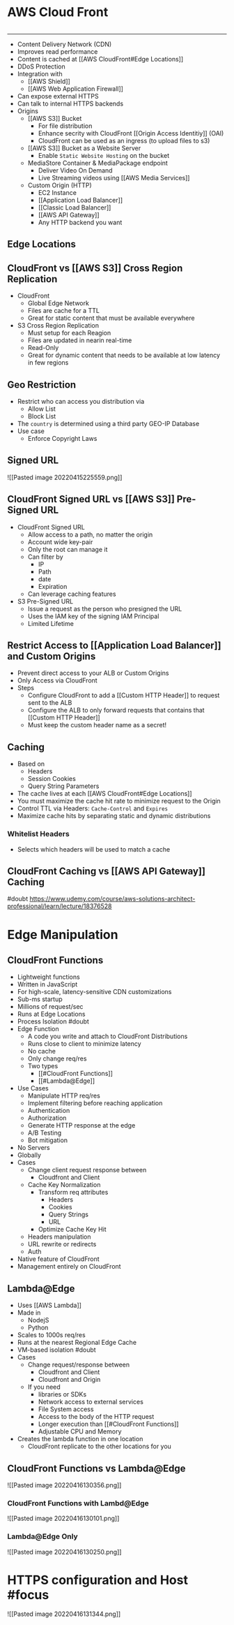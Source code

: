 # AWS Cloud Front
```toc
```
---
- Content Delivery Network (CDN)
- Improves read performance
- Content is cached at [[AWS CloudFront#Edge Locations]]
- DDoS Protection
- Integration with
	- [[AWS Shield]]
	- [[AWS Web Application Firewall]]
- Can expose external HTTPS
- Can talk to internal HTTPS backends
- Origins
	- [[AWS S3]] Bucket
		- For file distribution
		- Enhance secrity with CloudFront [[Origin Access Identitiy]] (OAI)
		- CloudFront can be used as an ingress (to upload files to s3)
	- [[AWS S3]] Bucket as a Website Server
		- Enable `Static Website Hosting` on the bucket
	- MediaStore Container & MediaPackage endpoint
		- Deliver Video On Demand
		- Live Streaming videos using [[AWS Media Services]]
	- Custom Origin (HTTP)
		- EC2 Instance
		- [[Application Load Balancer]]
		- [[Classic Load Balancer]]
		- [[AWS API Gateway]]
		- Any HTTP backend you want 

## Edge Locations

## CloudFront vs [[AWS S3]] Cross Region Replication
- CloudFront
	- Global Edge Network
	- Files are cache for a TTL
	- Great for static content that must be available everywhere
- S3 Cross Region Replication
	- Must setup for each Reagion
	- Files are updated in nearin real-time
	- Read-Only
	- Great for dynamic content that needs to be available at low latency in few regions

## Geo Restriction
- Restrict who can access you distribution via
	- Allow List
	- Block List
- The `country` is determined using a third party GEO-IP Database
- Use case
	- Enforce Copyright Laws

## Signed URL
![[Pasted image 20220415225559.png]]

## CloudFront Signed URL vs [[AWS S3]] Pre-Signed URL
- CloudFront Signed URL
	- Allow access to a path, no matter the origin
	- Account wide key-pair
	- Only the root can manage it
	- Can filter by
		- IP
		- Path
		- date
		- Expiration
	- Can leverage caching features
- S3 Pre-Signed URL
	- Issue a request as the person who presigned the URL
	- Uses the IAM key of the signing IAM Principal
	- Limited Lifetime

## Restrict Access to [[Application Load Balancer]] and Custom Origins
- Prevent direct access to your ALB or Custom Origins
- Only Access via CloudFront
- Steps
	- Configure CloudFront to add a [[Custom HTTP Header]] to request sent to the ALB
	- Configure the ALB to only forward requests that contains that [[Custom HTTP Header]]
	- Must keep the custom header name as a secret!

## Caching
- Based on
	- Headers
	- Session Cookies
	- Query String Parameters
- The cache lives at each [[AWS CloudFront#Edge Locations]]
- You must maximize the cache hit rate to minimize request to the Origin
- Control TTL via Headers: `Cache-Control` and `Expires`
- Maximize cache hits by separating static and dynamic distributions

### Whitelist Headers
- Selects which headers will be used to match a cache

## CloudFront Caching vs [[AWS API Gateway]] Caching 
#doubt 
https://www.udemy.com/course/aws-solutions-architect-professional/learn/lecture/18376528

# Edge Manipulation
## CloudFront Functions
- Lightweight functions
- Written in JavaScript
- For high-scale, latency-sensitive CDN customizations
- Sub-ms startup
- Millions of request/sec
- Runs at Edge Locations
- Process Isolation #doubt 
- Edge Function
	- A code you write and attach to CloudFront Distributions
	- Runs close to client to minimize latency
	- No cache
	- Only change req/res
	- Two types
		- [[#CloudFront Functions]]
		- [[#Lambda@Edge]]
- Use Cases
	- Manipulate HTTP req/res
	- Implement filtering before reaching application
	- Authentication
	- Authorization
	- Generate HTTP response at the edge
	- A/B Testing
	- Bot mitigation
- No Servers
- Globally
- Cases
	- Change client request response between 
		- Cloudfront and Client
	- Cache Key Normalization
		- Transform req attributes
			- Headers
			- Cookies
			- Query Strings
			- URL
		- Optimize Cache Key Hit
	- Headers manipulation
	- URL rewrite or redirects
	- Auth
- Native feature of CloudFront
- Management entirely on CloudFront

## Lambda@Edge
- Uses [[AWS Lambda]]
- Made in
	- NodejS
	- Python
- Scales to 1000s req/res
- Runs at the nearest Regional Edge Cache
- VM-based isolation #doubt 
- Cases
	- Change request/response between 
		- Cloudfront and Client
		- Cloudfront and Origin
	- If you need 
		- libraries or SDKs
		- Network access to external services
		- File System access
		- Access to the body of the HTTP request
		- Longer execution than [[#CloudFront Functions]]
		- Adjustable CPU and Memory
- Creates the lambda function in one location
	- CloudFront replicate to the other locations for you

## CloudFront Functions vs Lambda@Edge
![[Pasted image 20220416130356.png]]
### CloudFront Functions with Lambd@Edge
![[Pasted image 20220416130101.png]]
### Lambda@Edge Only
![[Pasted image 20220416130250.png]]

# HTTPS configuration and Host #focus 
![[Pasted image 20220416131344.png]]

